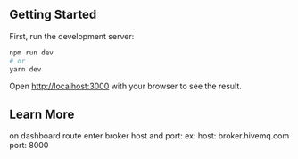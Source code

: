 
## Getting Started

First, run the development server:

```bash
npm run dev
# or
yarn dev
```

Open [http://localhost:3000](http://localhost:3000) with your browser to see the result.

## Learn More

on dashboard route enter broker host and port:
ex: host: broker.hivemq.com
    port: 8000